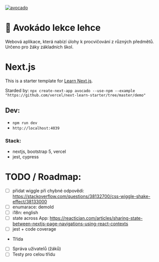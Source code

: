 [![avocado](https://img.shields.io/endpoint?url=https://dashboard.cypress.io/badge/detailed/rv7kws/main&style=plastic&logo=cypress)](https://dashboard.cypress.io/projects/rv7kws/runs)

# 🥑 Avokádo lekce lehce
Webová aplikace, která nabízí úlohy k procvičování z různých předmětů. Určeno pro žáky základních škol.
# Next.js
This is a starter template for [Learn Next.js](https://nextjs.org/learn).

Starded by: `npx create-next-app avocado --use-npm --example "https://github.com/vercel/next-learn-starter/tree/master/demo"`

## Dev:
- `npm run dev`
- `http://localhost:4039`

### Stack:
- nextjs, bootstrap 5, vercel
- jest, cypress

# TODO / Roadmap:
- [ ] přidat wiggle při chybné odpovědi: https://stackoverflow.com/questions/38132700/css-wiggle-shake-effect/38133000
- [ ] enumarace: demoId
- [ ] i18n: english
- [ ] state across App: https://reactician.com/articles/sharing-state-between-nextjs-page-navigations-using-react-contexts
- [ ] jest + code coverage
- Třída
- [ ] Správa uživatelů (žáků)
- [ ] Testy pro celou třídu
